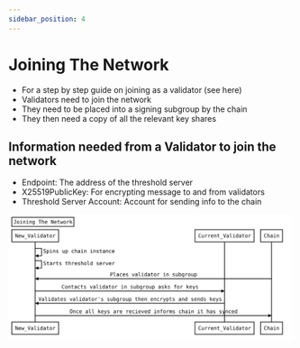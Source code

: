 ```yaml
---
sidebar_position: 4
---
```


# Joining The Network

- For a step by step guide on joining as a validator (see here)
- Validators need to join the network
- They need to be placed into a signing subgroup by the chain
- They then need a copy of all the relevant key shares

## Information needed from a Validator to join the network

- Endpoint: The address of the threshold server
- X25519PublicKey: For encrypting message to and from validators
- Threshold Server Account: Account for sending info to the chain

![Joining The Network Flow](/sequenceDiagrams/joiningTheNetwork.svg)
